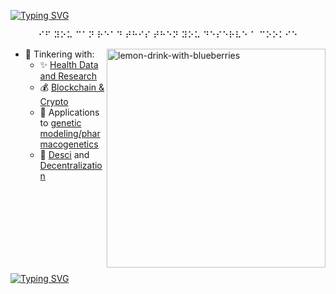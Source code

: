 [![Typing SVG](https://readme-typing-svg.demolab.com/?lines=🫐+Hi+I'm+Bloo+🫐)](https://git.io/typing-svg)
<p align="center">⠊⠋ ⠽⠕⠥ ⠉⠁⠝ ⠗⠑⠁⠙ ⠞⠓⠊⠎ ⠞⠓⠑⠝ ⠽⠕⠥ ⠙⠑⠎⠑⠗⠧⠑ ⠁ ⠉⠕⠕⠅⠊⠑</p>
<img align="right" width="350" src="images/bloobs.png" alt="lemon-drink-with-blueberries"/>

- 🤔 Tinkering with:
  - ✨ [Health Data and Research](https://pbs.twimg.com/media/F81BIPsakAA9hA3?format=jpg&name=900x900)
  - 💰 [Blockchain & Crypto](https://pbs.twimg.com/media/GMCn-52WIAAQY8f?format=jpg&name=medium)
  - 🧬 Applications to [genetic modeling/pharmacogenetics](https://images3.memedroid.com/images/UPLOADED367/67ef9b129140e.webp)
  - 🫧 [Desci](https://img.bgstatic.com/multiLang/image/social/30896cb2d4288211dc525efc9b6de8121731715206330.jpeg) and [Decentralization](https://i.imgflip.com/1pk2po.jpg)

<br>
<br>
<br>
<br>
<br>
<br>
<br>

[![Typing SVG](https://readme-typing-svg.demolab.com/?lines=🫐+🫐+🫐+🫐+🫐+🫐+🫐+🫐+🫐+🫐+🫐+🫐+🫐+🫐+🫐+🫐+🫐+🫐+🫐+🫐)](https://git.io/typing-svg)
